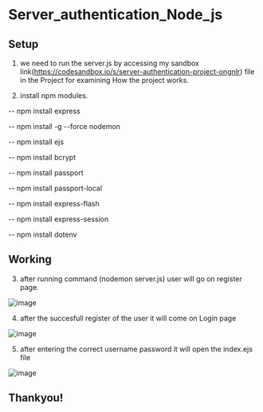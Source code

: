 # Server_authentication_Node_js
## Setup

1. we need to run the server.js by accessing my sandbox link(https://codesandbox.io/s/server-authentication-project-ongnlr) file in the Project for examining How the project works.

2. install npm modules.

-- npm install express

-- npm install -g --force nodemon

-- npm install ejs

-- npm install bcrypt

-- npm install passport

-- npm install passport-local

-- npm install express-flash

-- npm install express-session

-- npm install dotenv

## Working

3. after running command (nodemon server.js) user will go on register page.


![image](https://user-images.githubusercontent.com/95858496/177490567-4ec538b5-02b3-47e0-994e-7b5d43189cf1.png)

4. after the succesfull register of the user it will come on Login page

![image](https://user-images.githubusercontent.com/95858496/177490738-4bb98340-9107-4e05-b5cd-aa05ba728ddb.png)

5. after entering the correct username password it will open the index.ejs file

![image](https://user-images.githubusercontent.com/95858496/177491502-c14364f6-1e1e-400f-9aef-92a7cc4548b2.png)


##  Thankyou!
